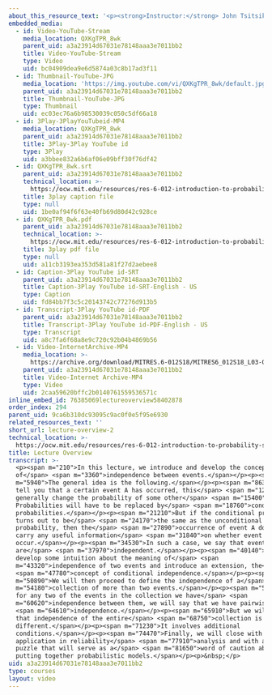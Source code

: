 ```yaml
---
about_this_resource_text: '<p><strong>Instructor:</strong> John Tsitsiklis</p>'
embedded_media:
  - id: Video-YouTube-Stream
    media_location: QXKgTPR_8wk
    parent_uid: a3a23914d67031e78148aaa3e7011bb2
    title: Video-YouTube-Stream
    type: Video
    uid: bc04909dea9e6d5874a03c8b17ad3f11
  - id: Thumbnail-YouTube-JPG
    media_location: 'https://img.youtube.com/vi/QXKgTPR_8wk/default.jpg'
    parent_uid: a3a23914d67031e78148aaa3e7011bb2
    title: Thumbnail-YouTube-JPG
    type: Thumbnail
    uid: ec03ec76a6b98530039c050c5df66a18
  - id: 3Play-3PlayYouTubeid-MP4
    media_location: QXKgTPR_8wk
    parent_uid: a3a23914d67031e78148aaa3e7011bb2
    title: 3Play-3Play YouTube id
    type: 3Play
    uid: a3bbee832a6b6af06e09bff30f76df42
  - id: QXKgTPR_8wk.srt
    parent_uid: a3a23914d67031e78148aaa3e7011bb2
    technical_location: >-
      https://ocw.mit.edu/resources/res-6-012-introduction-to-probability-spring-2018/part-i-the-fundamentals/lecture-overview-2/QXKgTPR_8wk.srt
    title: 3play caption file
    type: null
    uid: 1be0af94f6f63e40fb69d80d42c928ce
  - id: QXKgTPR_8wk.pdf
    parent_uid: a3a23914d67031e78148aaa3e7011bb2
    technical_location: >-
      https://ocw.mit.edu/resources/res-6-012-introduction-to-probability-spring-2018/part-i-the-fundamentals/lecture-overview-2/QXKgTPR_8wk.pdf
    title: 3play pdf file
    type: null
    uid: a11cb3193ea353d581a81f27d2aebee8
  - id: Caption-3Play YouTube id-SRT
    parent_uid: a3a23914d67031e78148aaa3e7011bb2
    title: Caption-3Play YouTube id-SRT-English - US
    type: Caption
    uid: fd84bb7f3c5c20143742c77276d913b5
  - id: Transcript-3Play YouTube id-PDF
    parent_uid: a3a23914d67031e78148aaa3e7011bb2
    title: Transcript-3Play YouTube id-PDF-English - US
    type: Transcript
    uid: a8c7fa6f68a8e9c720c92b04b4869b56
  - id: Video-InternetArchive-MP4
    media_location: >-
      https://archive.org/download/MITRES.6-012S18/MITRES6_012S18_L03-01_300k.mp4
    parent_uid: a3a23914d67031e78148aaa3e7011bb2
    title: Video-Internet Archive-MP4
    type: Video
    uid: 2caa59620bffc2b0140761559536571c
inline_embed_id: 76385069lectureoverview58402878
order_index: 294
parent_uid: 9ca6b310dc93095c9ac0f0e5f95e6930
related_resources_text: ''
short_url: lecture-overview-2
technical_location: >-
  https://ocw.mit.edu/resources/res-6-012-introduction-to-probability-spring-2018/part-i-the-fundamentals/lecture-overview-2
title: Lecture Overview
transcript: >-
  <p><span m="210">In this lecture, we introduce and develop the concept
  of</span> <span m="3360">independence between events.</span></p><p><span
  m="5940">The general idea is the following.</span></p><p><span m="8630">If I
  tell you that a certain event A has occurred, this</span> <span m="12190">will
  generally change the probability of some other</span> <span m="15400">event B.
  Probabilities will have to be replaced by</span> <span m="18760">conditional
  probabilities.</span></p><p><span m="21210">But if the conditional probability
  turns out to be</span> <span m="24170">the same as the unconditional
  probability, then the</span> <span m="27890">occurrence of event A does not
  carry any useful information</span> <span m="31840">on whether event B will
  occur.</span></p><p><span m="34530">In such a case, we say that events A and B
  are</span> <span m="37970">independent.</span></p><p><span m="40140">We will
  develop some intuition about the meaning of</span> <span
  m="43320">independence of two events and introduce an extension, the</span>
  <span m="47780">concept of conditional independence.</span></p><p><span
  m="50890">We will then proceed to define the independence of a</span> <span
  m="54180">collection of more than two events.</span></p><p><span m="57470">If,
  for any two of the events in the collection we have</span> <span
  m="60620">independence between them, we will say that we have pairwise</span>
  <span m="64610">independence.</span></p><p><span m="65910">But we will see
  that independence of the entire</span> <span m="68750">collection is something
  different.</span></p><p><span m="71230">It involves additional
  conditions.</span></p><p><span m="74470">Finally, we will close with an
  application in reliability</span> <span m="77910">analysis and with a nice
  puzzle that will serve as a</span> <span m="81650">word of caution about
  putting together probabilistic models.</span></p><p>&nbsp;</p>
uid: a3a23914d67031e78148aaa3e7011bb2
type: courses
layout: video
---
```

